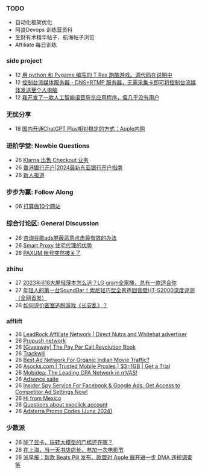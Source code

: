 ### TODO
-  自动化框架优化
-  阿良Devops 训练营资料
-  生财有术精华帖子、航海帖子浏览
-  Affiliate 每日训练

### side project
<!-- sideproject:START -->
-  12 [用 python 和 Pygame 编写的 T Rex 跑酷游戏。源代码在说明中](https://www.youtube.com/watch?v=pZySIXSelCA)
-  12 [控制台流媒体服务器 - DNS+RTMP 服务器，无需采集卡即可将控制台流媒体发送至个人电脑](https://github.com/Aioros/console-streaming-server)
-  12 [我开发了一款人工智能语音导览应用程序，但几乎没有用户](https://www.reddit.com/r/SideProject/comments/18gpp0e/ive_built_an_ai_audio_tour_app_but_have_almost_no/)<!-- sideproject:END -->


### 无忧分享
<!-- ruyo:START -->
-  18 [国内开通ChatGPT Plus相对稳定的方式：Apple内购](https://51.ruyo.net/18681.html)<!-- ruyo:END -->

### 进阶学堂: Newbie Questions
<!-- advertcn1:START -->
-  26 [Klarna 出售 Checkout 业务](https://www.advertcn.com/thread-115503-1-1.html)
-  26 [香港银行开户|2024最新东亚银行开户指南](https://www.advertcn.com/thread-115502-1-1.html)
-  26 [新人报道](https://www.advertcn.com/thread-115499-1-1.html)<!-- advertcn1:END -->

### 步步为赢: Follow Along
<!-- advertcn2:START -->
-  06 [打算做10个网站](https://www.advertcn.com/thread-115247-1-1.html)<!-- advertcn2:END -->

### 综合讨论区: General Discussion
<!-- advertcn3:START -->
-  26 [咨询谷歌ads屏蔽恶意点击最有效的办法](https://www.advertcn.com/thread-115504-1-1.html)
-  26 [Smart Proxy 住宅代理的优势](https://www.advertcn.com/thread-115500-1-1.html)
-  26 [PAXUM 帐号突然被关了](https://www.advertcn.com/thread-115498-1-1.html)<!-- advertcn3:END -->


### zhihu
<!-- zhihu:START -->
-  27 [2023年618大屏轻薄本怎么选？LG gram全家桶，总有一款适合你](http://zhuanlan.zhihu.com/p/632641888?utm_campaign=rss&utm_medium=rss&utm_source=rss&utm_content=title)
-  27 [年轻人的第一台SoundBar！索尼轻巧型全景声回音壁HT-S2000深度评测（全网首发）](http://zhuanlan.zhihu.com/p/630990296?utm_campaign=rss&utm_medium=rss&utm_source=rss&utm_content=title)
-  26 [如何评价密室逃脱游戏《长安乱》？](http://www.zhihu.com/question/563950552/answer/3045961312?utm_campaign=rss&utm_medium=rss&utm_source=rss&utm_content=title)<!-- zhihu:END -->

### afflift
<!-- afflift:START -->
-  26 [LeadRock Affiliate Network | Direct Nutra and Whitehat advertiser](https://afflift.com/f/threads/leadrock-affiliate-network-direct-nutra-and-whitehat-advertiser.12933/)
-  26 [Propush network](https://afflift.com/f/threads/propush-network.13345/)
-  26 [[Giveaway] The Pay Per Call Revolution Book](https://afflift.com/f/threads/giveaway-the-pay-per-call-revolution-book.13270/)
-  26 [Trackwill](https://afflift.com/f/threads/trackwill.4986/)
-  26 [Best Ad Network For Organic Indian Movie Traffic?](https://afflift.com/f/threads/best-ad-network-for-organic-indian-movie-traffic.13352/)
-  26 [Asocks.com | Trusted Mobile Proxies | $3=1GB | Get a Trial](https://afflift.com/f/threads/asocks-com-trusted-mobile-proxies-3-1gb-get-a-trial.12806/)
-  26 [Mobidea: The Leading CPA Network in mVAS!](https://afflift.com/f/threads/mobidea-the-leading-cpa-network-in-mvas.13235/)
-  26 [Adsence saite](https://afflift.com/f/threads/adsence-saite.13351/)
-  26 [Insider Spy Service For Facebook &amp; Google Ads. Get Access to Competitor Ad Settings Now!](https://afflift.com/f/threads/insider-spy-service-for-facebook-google-ads-get-access-to-competitor-ad-settings-now.13060/)
-  26 [Hi from Mexico](https://afflift.com/f/threads/hi-from-mexico.13341/)
-  26 [Questions about exoclick account](https://afflift.com/f/threads/questions-about-exoclick-account.13350/)
-  26 [Adsterra Promo Codes &lpar;June 2024&rpar;](https://afflift.com/f/threads/adsterra-promo-codes-june-2024.13269/)<!-- afflift:END -->

### 少数派
<!-- sspai:START -->
-  26 [除了显卡，玩转大模型的门槛还在哪？](https://sspai.com/post/89162)
-  26 [在上海，当一天书店店长，参加一次电影节](https://sspai.com/post/89523)
-  26 [派早报：新款 Beats Pill 发布、欧盟对 Apple 展开进一步 DMA 违规调查等](https://sspai.com/post/89935)<!-- sspai:END -->
